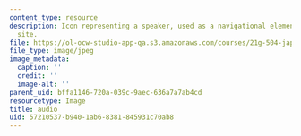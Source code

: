 ```yaml
---
content_type: resource
description: Icon representing a speaker, used as a navigational element on a course
  site.
file: https://ol-ocw-studio-app-qa.s3.amazonaws.com/courses/21g-504-japanese-iv-spring-2009/57210537b9401ab68381845931c70ab8_audio.jpg
file_type: image/jpeg
image_metadata:
  caption: ''
  credit: ''
  image-alt: ''
parent_uid: bffa1146-720a-039c-9aec-636a7a7ab4cd
resourcetype: Image
title: audio
uid: 57210537-b940-1ab6-8381-845931c70ab8
---
```

